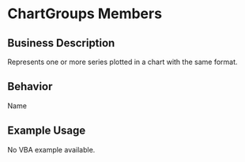 # ChartGroups Members

## Business Description
Represents one or more series plotted in a chart with the same format.

## Behavior
Name

## Example Usage
No VBA example available.